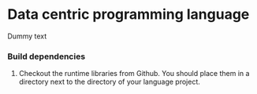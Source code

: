 # Data centric programming language

Dummy text

### Build dependencies 

1. Checkout the runtime libraries from Github. You should place them in a directory next to the directory of your language project.
